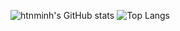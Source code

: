 ![htnminh's GitHub stats](https://github-readme-stats.vercel.app/api?username=htnminh&count_private=true&show_icons=true&hide_border=true&cache_seconds=1800&bg_color=23292F&title_color=E16070&text_color=EFC663&icon_color=2CBF6D)
![Top Langs](https://github-readme-stats.vercel.app/api/top-langs/?username=htnminh&bg_color=23292F&title_color=ff42ba&text_color=ffb500&icon_color=f93800&custom_title=Ho%C3%A0ng%20Tr%E1%BA%A7n%20Nh%E1%BA%ADt%20Minh%27s%0A%0AMost%20Used%20Languages&card_width=495&hide_border=true)
